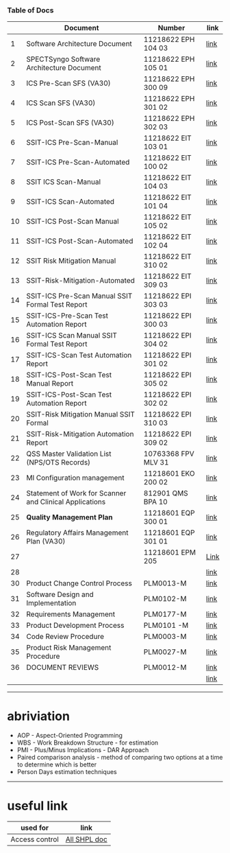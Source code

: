 ### Table of Docs
|  | Document | Number | link |
|--| ---------|--------|------|
|1 | Software Architecture Document | 11218622  EPH 104 03 |  [link](https://healthineersapc-my.sharepoint.com/:b:/g/personal/tanumon_bej_siemens-healthineers_com/ER7T3E4dh5pCmwpBNylk7VoB-_ifWNk4Wb3uNCt6-DW-wA?email=tanumon.bej%40siemens-healthineers.com&e=Q275j8)|
|2 | SPECTSyngo Software Architecture Document| 11218622 EPH 105 01 | [link](https://healthineersapc-my.sharepoint.com/:b:/g/personal/tanumon_bej_siemens-healthineers_com/EcMZMuWYHkZBudSC_nQIbGEB0QWzNxmwK_Z1jUsEuXzqgA?email=tanumon.bej%40siemens-healthineers.com&e=DsrlXr)|
|3 | ICS Pre-Scan SFS (VA30) | 11218622  EPH 300 09  | [link](https://healthineersapc-my.sharepoint.com/:b:/g/personal/tanumon_bej_siemens-healthineers_com/EZTT5z8UIj9EjpYYTRIzAY0BHet4ha4414_iwY7Wg40V5w?email=tanumon.bej%40siemens-healthineers.com&e=umPm6L)|
|4 | ICS Scan SFS (VA30)|  11218622  EPH 301 02  | [link](https://healthineersapc-my.sharepoint.com/:b:/g/personal/tanumon_bej_siemens-healthineers_com/Ede1qEGRyYJHgO1K6sUygUwBXUH1I-_HrB9nxPOgO8aueg?email=tanumon.bej%40siemens-healthineers.com&e=qQusnZ)|
|5 | ICS Post-Scan SFS (VA30)| 11218622  EPH 302 03 | [link](https://healthineersapc-my.sharepoint.com/:b:/g/personal/tanumon_bej_siemens-healthineers_com/EdQLCny1WFhLlxW-oLBqzhABGbsmJyhHuxiKC8V7Sfxo2Q?email=tanumon.bej%40siemens-healthineers.com&e=iQAzm1)|
|6 | SSIT-ICS Pre-Scan-Manual | 11218622 EIT 103 01| [link](https://healthineersapc-my.sharepoint.com/:b:/g/personal/tanumon_bej_siemens-healthineers_com/EXiPBreOqslCqrI_j0wILuEBYIrc0AUUz6JExzOgMDy1YA?email=tanumon.bej%40siemens-healthineers.com&e=v0VXQj)|
|7 | SSIT-ICS Pre-Scan-Automated| 11218622 EIT 100 02 | [link](https://healthineersapc-my.sharepoint.com/:b:/g/personal/tanumon_bej_siemens-healthineers_com/EesB0XvDPVJAvUduzUaUSnwBTFz8zIWVVmsAScrDuDn-KQ?email=tanumon.bej%40siemens-healthineers.com&e=1yr5tr)|
|8 | SSIT ICS Scan-Manual| 11218622 EIT 104 03 | [link](https://healthineersapc-my.sharepoint.com/:b:/g/personal/tanumon_bej_siemens-healthineers_com/ERbf9it4ihtGjGyx0bkNJDMBEMWVS3cej0ly6JqUapjL4g?email=tanumon.bej%40siemens-healthineers.com&e=8xjuAc)|
|9 | SSIT-ICS Scan-Automated| 11218622 EIT 101 04 | [link](https://healthineersapc-my.sharepoint.com/:b:/g/personal/tanumon_bej_siemens-healthineers_com/EXQcw0mTkRRIvOOiVesspmsB5bO82la0KPEknRDcrgkz2Q?email=tanumon.bej%40siemens-healthineers.com&e=l1PHsu)|
|10 |  SSIT-ICS Post-Scan Manual| 11218622 EIT 105 02| [link](https://healthineersapc-my.sharepoint.com/:b:/g/personal/tanumon_bej_siemens-healthineers_com/ETP_La3VDDhIjozBI1mkR9QBSTY3qvJ7q-ZdvQfmsGkFUg?email=tanumon.bej%40siemens-healthineers.com&e=n5Ziky)|
|11 | SSIT-ICS Post-Scan-Automated| 11218622 EIT 102 04| [link](https://healthineersapc-my.sharepoint.com/:b:/g/personal/tanumon_bej_siemens-healthineers_com/Ed9_AiKlz7NDv2ZqyxZd7aMBSisWy1d278juF7I69Gb02A?email=tanumon.bej%40siemens-healthineers.com&e=hjpOx5)|
|12 | SSIT Risk Mitigation Manual|  11218622 EIT 310 02| [link](https://healthineersapc-my.sharepoint.com/:b:/g/personal/tanumon_bej_siemens-healthineers_com/EZ9XX6tGYCJKs36HsSSxeeEBkNL7OeXaIfgNfnBz60GASQ?email=tanumon.bej%40siemens-healthineers.com&e=ieG2i2)|
|13 | SSIT-Risk-Mitigation-Automated |  11218622 EIT 309 03| [link](https://healthineersapc-my.sharepoint.com/:b:/g/personal/tanumon_bej_siemens-healthineers_com/Ecj3dPxzB8pGuCCvGpN5TysBDEvmDiudF7PVuRwr46loRQ?email=tanumon.bej%40siemens-healthineers.com&e=lU3S2b)|
|14 | SSIT-ICS Pre-Scan Manual SSIT Formal Test Report|11218622 EPI 303 03 | [link](https://healthineersapc-my.sharepoint.com/:b:/g/personal/tanumon_bej_siemens-healthineers_com/ETdIg2XFUvdAri-ovlsvfc8B7OYpe5MYHKkyeqMicJjUGA?email=tanumon.bej%40siemens-healthineers.com&e=xNInTh)|
|15 | SSIT-ICS-Pre-Scan Test Automation Report|11218622 EPI 300 03| [link](https://healthineersapc-my.sharepoint.com/:b:/g/personal/tanumon_bej_siemens-healthineers_com/EZSTgpoUm8ZLiuMf_MeJ3PEBwSN7P66YgxoVeemAjt0IQQ?email=tanumon.bej%40siemens-healthineers.com&e=a26EJj)|
|16 | SSIT-ICS Scan Manual SSIT Formal Test Report|11218622 EPI 304 02| [link](https://healthineersapc-my.sharepoint.com/:b:/g/personal/tanumon_bej_siemens-healthineers_com/EZeMFC2OCRRLhvg8klAN0PoBXJCP0GHg86HA5PJMQOyfXg?email=tanumon.bej%40siemens-healthineers.com&e=kOusVW)|
|17 | SSIT-ICS-Scan Test Automation Report | 11218622 EPI 301 02| [link](https://healthineersapc-my.sharepoint.com/:b:/g/personal/tanumon_bej_siemens-healthineers_com/ESe6G9yOHlZOlA4FIpOGzoYBZvJOPrfuxu5c3LbXHi9IEw?email=tanumon.bej%40siemens-healthineers.com&e=ko870f)|
|18 | SSIT-ICS-Post-Scan Test Manual Report| 11218622 EPI 305 02| [link](https://healthineersapc-my.sharepoint.com/:b:/g/personal/tanumon_bej_siemens-healthineers_com/ERAuSyjDXI5Koar2v0b_2LEBcUIpwM8KhWl8EDImyy8rQg?email=tanumon.bej%40siemens-healthineers.com&e=NztLwX)|
|19 | SSIT-ICS-Post-Scan Test Automation Report | 11218622 EPI 302 02| [link](https://healthineersapc-my.sharepoint.com/:b:/g/personal/tanumon_bej_siemens-healthineers_com/EY95sCjRoLdEnWJHODgWfewBbVYi3Tm2ZeCqU5-TOoreug?email=tanumon.bej%40siemens-healthineers.com&e=Jhvp6R)|
|20 | SSIT-Risk Mitigation Manual SSIT Formal| 11218622 EPI 310 03 | [link](https://healthineersapc-my.sharepoint.com/:b:/g/personal/tanumon_bej_siemens-healthineers_com/EbZjA-hcuhhFrtJ7iiqV104BSZPFtZgkiB7efOzCeEmOiA?email=tanumon.bej%40siemens-healthineers.com&e=Gipjte)|
|21 | SSIT-Risk-Mitigation Automation Report | 11218622 EPI 309 02 | [link](https://healthineersapc-my.sharepoint.com/:b:/g/personal/tanumon_bej_siemens-healthineers_com/EXiy3KF_P0NJgWcfwOMQ8ngBlYSbzhWuaQDZL3fHtscTyw?email=tanumon.bej%40siemens-healthineers.com&e=KW1ESj)|
|22| QSS Master Validation List (NPS/OTS Records)| 10763368 FPV MLV 31 | [link](https://healthineersapc-my.sharepoint.com/:b:/g/personal/tanumon_bej_siemens-healthineers_com/Ef4HHVXnkrxImfAwPe9M7vIBaYkoU5Nu-CdgxEaGe0xjRA?email=tanumon.bej%40siemens-healthineers.com&e=mYhbpr)|
|23 | MI Configuration management | 11218601 EKO 200 02 | [link](https://healthineersapc-my.sharepoint.com/:b:/g/personal/tanumon_bej_siemens-healthineers_com/ERKhDfMj3FxGpHGoUWOK2Y8BzVcT7rSGTnUKKgGBYDEOkg?email=tanumon.bej%40siemens-healthineers.com&e=o9yrnP)|
|24| Statement of Work for Scanner and Clinical Applications| 812901 QMS BPA 10| [link](https://healthineersapc-my.sharepoint.com/:b:/g/personal/tanumon_bej_siemens-healthineers_com/EZTtxIk2dlNIt2viDsKKkNIB9i32BFDHML_4bA5Yj6IyXw?email=tanumon.bej%40siemens-healthineers.com&e=3S6NQk)|
| 25| **Quality Management Plan** | 11218601 EQP 300 01| [link](https://healthineersapc-my.sharepoint.com/:b:/g/personal/tanumon_bej_siemens-healthineers_com/EeSEo8OHZ9hHu9G0dGJpZKsBFlsKV19cpDyAwnjjzJyzUw?email=tanumon.bej%40siemens-healthineers.com&e=2dYZhn)|
| 26| Regulatory Affairs Management Plan (VA30)| 11218601 EQP 301 01 | [link](https://healthineersapc-my.sharepoint.com/:b:/g/personal/tanumon_bej_siemens-healthineers_com/Ea6l1iDQN8VHlcLukno48nkBw_h9UBhQUdYCn38mHDH-fA?email=tanumon.bej%40siemens-healthineers.com&e=IoxiCh)|
| 27| | 11218601 EPM 205| [Link]()|
| 28| |  | [link]()|
| 30| Product Change Control Process| PLM0013-M  | [link](https://healthineersapc-my.sharepoint.com/:b:/g/personal/tanumon_bej_siemens-healthineers_com/Eb8syzclziBJn4sg7okZ4ZgBZGfWQk_MZizxxBcZk_bzLg?email=tanumon.bej%40siemens-healthineers.com&e=0SEEiv)|
| 31| Software Design and Implementation | PLM0102-M| [link](https://healthineersapc-my.sharepoint.com/:b:/g/personal/tanumon_bej_siemens-healthineers_com/EaC4GPAVyndJuMPgsrir_d4ByDPAaBHhlZZwILcuH0u4sw?email=tanumon.bej%40siemens-healthineers.com&e=5cRKzj)|
| 32| Requirements Management| PLM0177-M  | [link](https://healthineersapc-my.sharepoint.com/:b:/g/personal/tanumon_bej_siemens-healthineers_com/EV6s7e5eHF9IkOiTkRlw618Bowq8xth0lrmhJUbLeDjncQ?email=tanumon.bej%40siemens-healthineers.com&e=UIDxSW)|
| 33| Product Development Process| PLM0101 -M| [link](https://healthineersapc-my.sharepoint.com/:b:/g/personal/tanumon_bej_siemens-healthineers_com/EVImC5yxCqdFi7kMaAry5uYB844RCmDZa6Hm97ACooHRkA?email=tanumon.bej%40siemens-healthineers.com&e=d0M0X8)|
| 34| Code Review Procedure| PLM0003-M | [link](https://healthineersapc-my.sharepoint.com/:b:/g/personal/tanumon_bej_siemens-healthineers_com/ETJYpIrUwEhNnxDufdHZ1B0BbwT1zySaX2SiTj8TQiehGQ?e=2d7sTv)|
| 35| Product Risk Management Procedure|  PLM0027-M | [link](https://healthineersapc-my.sharepoint.com/:b:/g/personal/tanumon_bej_siemens-healthineers_com/Ecz7fQdnG-tGrB0Qrzd_9Z8BTxCWvWMlOKwRIN2JH23Dmw?email=tanumon.bej%40siemens-healthineers.com&e=GAQpRG)|
| 36| DOCUMENT REVIEWS|  PLM0012-M| [link](https://healthineersapc-my.sharepoint.com/:b:/g/personal/tanumon_bej_siemens-healthineers_com/EXwYIxW6nDNHmuCzIONz3xgBXE8sul26MQjxzkVP5oGLYA?email=tanumon.bej%40siemens-healthineers.com&e=PWtkW4)|
| | |  | [link]()|

---

# abriviation 
- AOP - Aspect-Oriented Programming
- WBS - Work Breakdown Structure - for estimation 
- PMI - Plus/Minus Implications - DAR Approach
- Paired comparison analysis - method of comparing two options at a time to determine which is better
- Person Days estimation techniques 


---

# useful link 
| used for |link|
|----------|----|
|Access control|[All SHPL doc](https://healthineersnam.sharepoint.com/sites/999-00000977/MI%20Documents/Forms/AllItems.aspx)|



